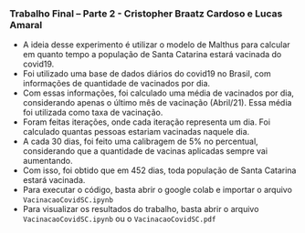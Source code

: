 
### Trabalho Final – Parte 2 - Cristopher Braatz Cardoso e Lucas Amaral

- A ideia desse experimento é utilizar o modelo de Malthus para calcular em quanto tempo a população de Santa Catarina estará vacinada do covid19.
- Foi utilizado uma base de dados diários do covid19 no Brasil, com informações de quantidade de vacinados por dia.
- Com essas informações, foi calculado uma média de vacinados por dia, considerando apenas o último mês de vacinação (Abril/21). Essa média foi utilizada como taxa de vacinação.
- Foram feitas iterações, onde cada iteração representa um dia. Foi calculado quantas pessoas estariam vacinadas naquele dia.
- A cada 30 dias, foi feito uma calibragem de 5% no percentual, considerando que a quantidade de vacinas aplicadas sempre vai aumentando.
- Com isso, foi obtido que em 452 dias, toda população de Santa Catarina estará vacinada.
- Para executar o código, basta abrir o google colab e importar o arquivo `VacinacaoCovidSC.ipynb`
- Para visualizar os resultados do trabalho, basta abrir o arquivo `VacinacaoCovidSC.ipynb` ou o `VacinacaoCovidSC.pdf`
